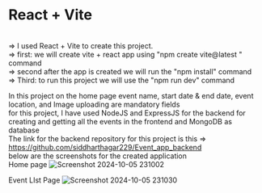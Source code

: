 # React + Vite
<br>
=> I used React + Vite to create this project.
<br>
=> first:   we will create vite + react app using "npm create vite@latest <project_name>"  command
  <br>
=> second after the app is created we will run the "npm install" command
    <br>
=> Third: to run this project we will use the "npm run dev" command
  <br>

In this project on the home page event name, start date & end date, event location, and Image uploading are mandatory fields
  <br>
for this project, I have used NodeJS and ExpressJS for the backend for creating and getting all the events in the frontend and MongoDB as database
  <br>
The link for the backend repository for this project is this =>   https://github.com/siddharthagar229/Event_app_backend
  <br>
below are the screenshots for the created application
  <br>
Home page
![Screenshot 2024-10-05 231002](https://github.com/user-attachments/assets/2732e22d-a639-47d4-85cf-2c7d9c783413)



Event LIst Page
![Screenshot 2024-10-05 231030](https://github.com/user-attachments/assets/df33a7be-bc6a-452a-ade5-01c5e56af194)
